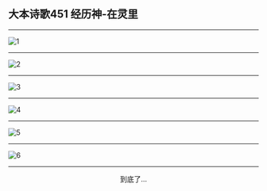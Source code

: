 
## 大本诗歌451 经历神-在灵里
        
<div id="aplayer0"></div>

---

<img alt="1" data-original="/data/d0450/1">

---

<img alt="2" data-original="/data/d0450/2">

---

<img alt="3" data-original="/data/d0450/3">

---

<img alt="4" data-original="/data/d0450/4">

---

<img alt="5" data-original="/data/d0450/5">

---

<img alt="6" data-original="/data/d0450/6">

---

<p style="text-align: center">到底了...</p>

<script src="/js/dist-view.js"></script>

<script>
MAIN.id = 'd0450';
        
const ap0 = new APlayer({
    container: document.getElementById('aplayer0'),
    volume: 1,
    loop: 'none',
    preload: 'none',
    audio: [{
        name: '大本诗歌451.mp3',
        artist: '大本诗歌',
        url: 'https://res.wx.qq.com/voice/getvoice?mediaid=MzI0NTk3MDM5M18yMjQ3NDkzMDg1',
        cover: '/favicon'
    }]
});
</script>
